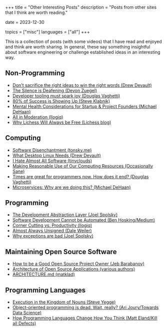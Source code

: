 +++
title = "Other Interesting Posts"
description = "Posts from other sites that I think are worth reading."

date = 2023-12-30

topics = ["misc"]
languages = ["all"]
+++

This is a collection of posts (with some videos) that I have read and enjoyed and think are worth
sharing.  In general, these say something insightful about software engineering or challenge
established ideas in an interesting way.

## Non-Programming
- [Don't sacrifice the right ideas to win the right words (Drew Devault)](https://drewdevault.com/2019/09/17/The-wrong-words-but-the-right-ideas.html)
- [The Silence is Deafening (Devon Zuegel)](https://devonzuegel.com/post/the-silence-is-deafening)
- [Developer tooling must spark joy (Douglas Vaghetti)](https://vaghetti.dev/posts/joy/)
- [80% of Success is Showing Up (Steve Klabnik)](https://steveklabnik.com/writing/80-of-success-is-showing-up)
- [Mental Health Considerations for Startup & Project Founders (Michael DeHaan)](https://michaeldehaan.substack.com/p/mental-health-considerations-for?s=r)
- [All in Moderation (llogiq)](https://llogiq.github.io/2017/01/13/mod.html)
- [Why Lichess Will Always be Free (Lichess blog)](https://lichess.org/blog/YF-ZORQAACAA89PI/why-lichess-will-always-be-free)

## Computing
- [Software Disenchantment (tonsky.me)](https://tonsky.me/blog/disenchantment/)
- [What Desktop Linux Needs (Drew Devault)](https://drewdevault.com/2021/12/05/What-desktop-Linux-needs.html)
- [I Hate Almost All Software (tinyclouds)](https://tinyclouds.org/rant.html)
- [Making Reasonable Use of Our Computing Resources (Occasionally Sane)](https://vfoley.xyz/reasonable-use/)
- [Times are great for programmers now. How does it end? (Douglas Vaghetti)](https://vaghetti.dev/posts/times-are-great/)
- [Microservices: Why are we doing this? (Michael DeHaan)](https://michaeldehaan.substack.com/p/microservices-why-are-we-doing-this?s=r)

## Programming
- [The Development Abstraction Layer (Joel Spolsky)](https://www.joelonsoftware.com/2006/04/11/the-development-abstraction-layer-2/)
- [Software Development Cannot be Automated (Ben Hosking/Medium)](https://betterprogramming.pub/software-development-cannot-be-automated-because-its-a-creative-process-with-an-unknown-end-goal-2d4776866808)
- [Corner Cutting vs. Productivity (llogiq)](https://llogiq.github.io/2018/04/03/corners.html)
- [Almost Always Unsigned (Dale Weiler)](https://graphitemaster.github.io/aau/)
- [Why exceptions are bad (Joel Spolsky)](https://www.joelonsoftware.com/2003/10/13/13/)

## Maintaining Open Source Software
- [How to be a Good Open Source Project Owner (Jeb Barabanov)](https://www.freecodecamp.org/news/ultimate-owners-guide-to-open-source/)
- [Architecture of Open Source Applications (various authors)](http://aosabook.org/en/index.html)
- [ARCHITECTURE.md (matklad)](https://matklad.github.io/2021/02/06/ARCHITECTURE.md.html)

## Programming Languages
- [Execution in the Kingdom of Nouns (Steve Yegge)](http://steve-yegge.blogspot.com/2006/03/execution-in-kingdom-of-nouns.html?m=1)
- [Object-oriented programming is dead. Wait, really? (Ari Joury/Towards Data Science)](https://towardsdatascience.com/object-oriented-programming-is-dead-wait-really-db1f1f05cc44)
- [How Programming Languages Change How You Think (Matt Eland/Kill all Defects)](https://killalldefects.com/2020/12/27/how-programming-languages-change-how-you-think/)
